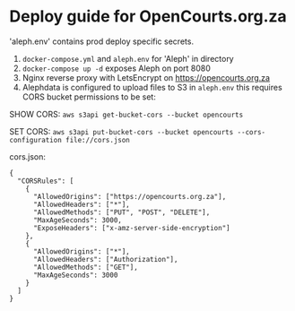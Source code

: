 # Deploy guide for OpenCourts.org.za

'aleph.env' contains prod deploy specific secrets.

1. `docker-compose.yml` and `aleph.env` for 'Aleph' in directory
2. `docker-compose up -d` exposes Aleph on port 8080
3. Nginx reverse proxy with LetsEncrypt on https://opencourts.org.za
4. Alephdata is configured to upload files to S3 in `aleph.env` this requires CORS bucket permissions to be set:

SHOW CORS: `aws s3api get-bucket-cors --bucket opencourts`

SET CORS: `aws s3api put-bucket-cors --bucket opencourts --cors-configuration file://cors.json`

cors.json:
```
{
  "CORSRules": [
    {
      "AllowedOrigins": ["https://opencourts.org.za"],
      "AllowedHeaders": ["*"],
      "AllowedMethods": ["PUT", "POST", "DELETE"],
      "MaxAgeSeconds": 3000,
      "ExposeHeaders": ["x-amz-server-side-encryption"]
    },
    {
      "AllowedOrigins": ["*"],
      "AllowedHeaders": ["Authorization"],
      "AllowedMethods": ["GET"],
      "MaxAgeSeconds": 3000
    }
  ]
}
```

